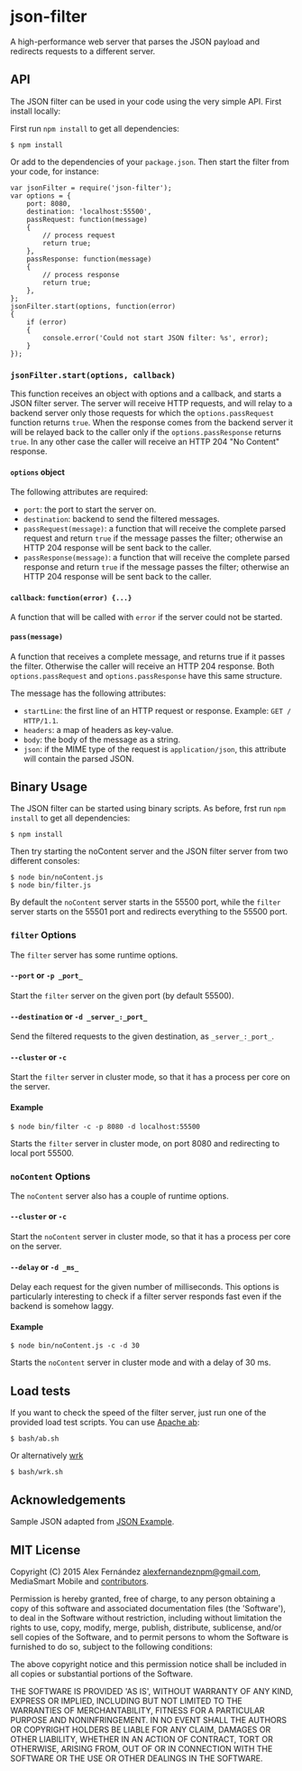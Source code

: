 # json-filter

A high-performance web server that parses the JSON payload and redirects requests to a different server.

## API

The JSON filter can be used in your code using the very simple API.
First install locally:

First run `npm install` to get all dependencies:

    $ npm install

Or add to the dependencies of your `package.json`.
Then start the filter from your code, for instance:

```
var jsonFilter = require('json-filter');
var options = {
    port: 8080,
    destination: 'localhost:55500',
    passRequest: function(message)
    {
        // process request
        return true;
    },
    passResponse: function(message)
    {
        // process response
        return true;
    },
};
jsonFilter.start(options, function(error)
{
    if (error)
    {
        console.error('Could not start JSON filter: %s', error);
    }
});
```

### `jsonFilter.start(options, callback)`

This function receives an object with options and a callback, and starts a JSON filter server.
The server will receive HTTP requests, and will relay to a backend server only those requests
for which the `options.passRequest` function returns `true`.
When the response comes from the backend server it will be relayed back to the caller only if
the `options.passResponse` returns `true`. In any other case the caller will receive an
HTTP 204 "No Content" response.

#### `options` object

The following attributes are required:

* `port`: the port to start the server on.
* `destination`: backend to send the filtered messages.
* `passRequest(message)`: a function that will receive the complete parsed request
and return `true` if the message passes the filter; otherwise an HTTP 204 response
will be sent back to the caller.
* `passResponse(message)`: a function that will receive the complete parsed response
and return `true` if the message passes the filter; otherwise an HTTP 204 response
will be sent back to the caller.

#### `callback`: `function(error) {...}`

A function that will be called with `error` if the server could not be started.

#### `pass(message)`

A function that receives a complete message, and returns true if it passes the filter.
Otherwise the caller will receive an HTTP 204 response. Both `options.passRequest`
and `options.passResponse` have this same structure.

The message has the following attributes:

* `startLine`: the first line of an HTTP request or response. Example:
`GET / HTTP/1.1`.
* `headers`: a map of headers as key-value.
* `body`: the body of the message as a string.
* `json`: if the MIME type of the request is `application/json`,
this attribute will contain the parsed JSON.

## Binary Usage

The JSON filter can be started using binary scripts.
As before, frst run `npm install` to get all dependencies:

    $ npm install

Then try starting the noContent server and the JSON filter server from two different consoles:

    $ node bin/noContent.js
    $ node bin/filter.js

By default the `noContent` server starts in the 55500 port,
while the `filter` server starts on the 55501 port and redirects everything to the 55500 port.

### `filter` Options

The `filter` server has some runtime options.

#### `--port` or `-p _port_`

Start the `filter` server on the given port (by default 55500).

#### `--destination` or `-d _server_:_port_`

Send the filtered requests to the given destination, as `_server_:_port_`.

#### `--cluster` or `-c`

Start the `filter` server in cluster mode, so that it has a process per core on the server.

#### Example

    $ node bin/filter -c -p 8080 -d localhost:55500

Starts the `filter` server in cluster mode, on port 8080 and redirecting to local port 55500.

### `noContent` Options

The `noContent` server also has a couple of runtime options.

#### `--cluster` or `-c`

Start the `noContent` server in cluster mode, so that it has a process per core on the server.

#### `--delay` or `-d _ms_`

Delay each request for the given number of milliseconds.
This options is particularly interesting to check if a filter server responds fast
even if the backend is somehow laggy.

#### Example

    $ node bin/noContent.js -c -d 30

Starts the `noContent` server in cluster mode and with a delay of 30 ms.

## Load tests

If you want to check the speed of the filter server, just run one of the provided load test scripts.
You can use [Apache ab](http://httpd.apache.org/docs/2.2/programs/ab.html):

    $ bash/ab.sh

Or alternatively [wrk](https://github.com/wg/wrk)

    $ bash/wrk.sh

## Acknowledgements

Sample JSON adapted from [JSON Example](http://json.org/example).

## MIT License

Copyright (C) 2015 Alex Fernández <alexfernandeznpm@gmail.com>, MediaSmart Mobile
and [contributors](https://github.com/alexfernandez/json-filter/graphs/contributors).

Permission is hereby granted, free of charge, to any person obtaining a copy of this software and associated documentation files (the 'Software'), to deal in the Software without restriction, including without limitation the rights to use, copy, modify, merge, publish, distribute, sublicense, and/or sell copies of the Software, and to permit persons to whom the Software is furnished to do so, subject to the following conditions:

The above copyright notice and this permission notice shall be included in all copies or substantial portions of the Software.

THE SOFTWARE IS PROVIDED 'AS IS', WITHOUT WARRANTY OF ANY KIND, EXPRESS OR IMPLIED, INCLUDING BUT NOT LIMITED TO THE WARRANTIES OF MERCHANTABILITY, FITNESS FOR A PARTICULAR PURPOSE AND NONINFRINGEMENT. IN NO EVENT SHALL THE AUTHORS OR COPYRIGHT HOLDERS BE LIABLE FOR ANY CLAIM, DAMAGES OR OTHER LIABILITY, WHETHER IN AN ACTION OF CONTRACT, TORT OR OTHERWISE, ARISING FROM, OUT OF OR IN CONNECTION WITH THE SOFTWARE OR THE USE OR OTHER DEALINGS IN THE SOFTWARE.

